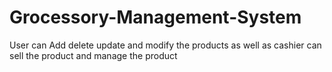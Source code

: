 # Grocessory-Management-System
User can Add delete  update and modify the products as well as cashier  can sell the product and manage the product

